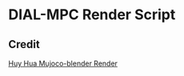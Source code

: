 # DIAL-MPC Render Script


## Credit

[Huy Hua Mujoco-blender Render](https://github.com/real-stanford/scalingup/blob/master/docs/visualization.md)